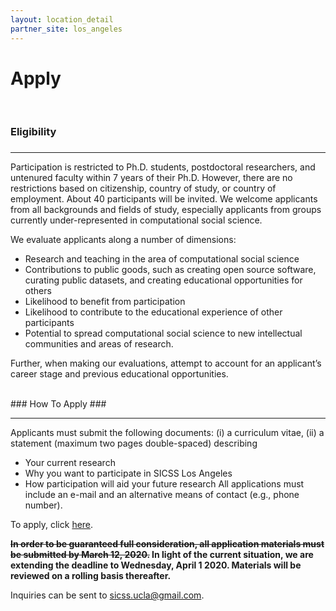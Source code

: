 ```yaml
---
layout: location_detail
partner_site: los_angeles
---
```


<h1 class="display-4">Apply</h1>
<br />

### Eligibility
### <a name="eligibility"></a>

---

Participation is restricted to Ph.D. students, postdoctoral researchers, and untenured faculty within 7 years of their Ph.D. However, there are no restrictions based on citizenship, country of study, or country of employment.  About 40 participants will be invited. We welcome applicants from all backgrounds and fields of study, especially applicants from groups currently under-represented in computational social science.

We evaluate applicants along a number of dimensions:
 - Research and teaching in the area of computational social science
 - Contributions to public goods, such as creating open source software, curating public datasets, and creating educational opportunities for others
 - Likelihood to benefit from participation
 - Likelihood to contribute to the educational experience of other participants
 - Potential to spread computational social science to new intellectual communities and areas of research.
 
 Further, when making our evaluations, attempt to account for an applicant’s career stage and previous educational opportunities.

<br />
### How To Apply
### <a name="how_to_apply"></a>

---

Applicants must submit the following documents: (i) a curriculum vitae, (ii) a statement (maximum two pages double-spaced) describing
- Your current research
- Why you want to participate in SICSS Los Angeles
- How participation will aid your future research
All applications must include an e-mail and an alternative means of contact (e.g., phone number).

To apply, click [here](https://forms.gle/ZkqspfNKPxGT1R55A).

**~~In order to be guaranteed full consideration, all application materials must be submitted by March 12, 2020.~~ In light of the current situation, we are extending the deadline to Wednesday, April 1 2020. Materials will be reviewed on a rolling basis thereafter.**

Inquiries can be sent to [sicss.ucla@gmail.com](mailto:sicss.ucla@gmail.com).

